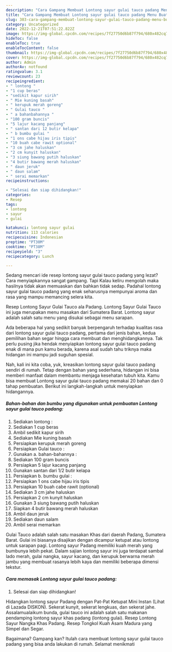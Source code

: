 ```yaml
---
description: "Cara Gampang Membuat Lontong sayur gulai tauco padang Menu Buat lebaran"
title: "Cara Gampang Membuat Lontong sayur gulai tauco padang Menu Buat lebaran"
slug: 303-cara-gampang-membuat-lontong-sayur-gulai-tauco-padang-menu-buat-lebaran
category: Uncategorized
date: 2022-12-21T07:51:22.822Z
image: https://img-global.cpcdn.com/recipes/7f27750d6b87f794/680x482cq70/lontong-sayur-gulai-tauco-padang-foto-resep-utama.jpg
hideToc: false
enableToc: true
enableTocContent: false
thumbnail: https://img-global.cpcdn.com/recipes/7f27750d6b87f794/680x482cq70/lontong-sayur-gulai-tauco-padang-foto-resep-utama.jpg
cover: https://img-global.cpcdn.com/recipes/7f27750d6b87f794/680x482cq70/lontong-sayur-gulai-tauco-padang-foto-resep-utama.jpg
author: Admin
authorAv: notfound
ratingvalue: 3.1
reviewcount: 23
recipeingredient:
- " lontong "
- "1 cup beras"
- "sedikit kapur sirih"
- " Mie kuning basah"
- " kerupuk merah goreng"
- " Gulai tauco "
- " a bahanbahannya "
- "100 gram buncis"
- "5 lajur kacang panjang"
- " santan dari 12 butir kelapa"
- " b bumbu gulai "
- "1 ons cabe hijau iris tipis"
- "10 buah cabe rawit optional"
- "3 cm jahe haluskan"
- "2 cm kunyit haluskan"
- "3 siung bawang putih haluskan"
- "4 butir bawang merah haluskan"
- " daun jeruk"
- " daun salam"
- " serai memarkan"
recipeinstructions:

- "Selesai dan siap dihidangkan!"
categories:
- Resep
tags:
- lontong
- sayur
- gulai

katakunci: lontong sayur gulai 
nutrition: 113 calories
recipecuisine: Indonesian
preptime: "PT30M"
cooktime: "PT38M"
recipeyield: "3"
recipecategory: Lunch

---
```



Sedang mencari ide resep lontong sayur gulai tauco padang yang lezat? Cara menyiapkannya sangat gampang. Tapi Kalau keliru mengolah maka hasilnya tidak akan memuaskan dan bahkan tidak sedap. Padahal lontong sayur gulai tauco padang yang enak seharusnya mempunyai aroma dan rasa yang mampu memancing selera kita.


Resep Lontong Sayur Gulai Tauco ala Padang. Lontong Sayur Gulai Tauco ini juga merupakan menu masakan dari Sumatera Barat. Lontong sayur adalah salah satu menu yang disukai sebagai menu sarapan.

Ada beberapa hal yang sedikit banyak berpengaruh terhadap kualitas rasa dari lontong sayur gulai tauco padang, pertama dari jenis bahan, kedua pemilihan bahan segar hingga cara membuat dan menghidangkannya. Tak perlu pusing jika hendak menyiapkan lontong sayur gulai tauco padang enak di mana pun kamu berada, karena asal sudah tahu triknya maka hidangan ini mampu jadi suguhan spesial.


Nah, kali ini kita coba, yuk, kreasikan lontong sayur gulai tauco padang sendiri di rumah. Tetap dengan bahan yang sederhana, hidangan ini bisa memberi manfaat dalam membantu menjaga kesehatan tubuh kita. Kamu bisa membuat Lontong sayur gulai tauco padang memakai 20 bahan dan 0 tahap pembuatan. Berikut ini langkah-langkah untuk menyiapkan hidangannya.

<!--inarticleads1-->

##### Bahan-bahan dan bumbu yang digunakan untuk pembuatan Lontong sayur gulai tauco padang:

1. Sediakan  lontong :
1. Sediakan 1 cup beras
1. Ambil sedikit kapur sirih
1. Sediakan  Mie kuning basah
1. Persiapkan  kerupuk merah goreng
1. Persiapkan  Gulai tauco :
1. Gunakan  a. bahan-bahannya :
1. Sediakan 100 gram buncis
1. Persiapkan 5 lajur kacang panjang
1. Gunakan  santan dari 1/2 butir kelapa
1. Persiapkan  b. bumbu gulai :
1. Persiapkan 1 ons cabe hijau iris tipis
1. Persiapkan 10 buah cabe rawit (optional)
1. Sediakan 3 cm jahe haluskan
1. Persiapkan 2 cm kunyit haluskan
1. Gunakan 3 siung bawang putih haluskan
1. Siapkan 4 butir bawang merah haluskan
1. Ambil  daun jeruk
1. Sediakan  daun salam
1. Ambil  serai memarkan


Gulai Tauco adalah salah satu masakan Khas dari daerah Padang, Sumatera Barat. Gulai ini biasanya disajikan dengan dicampur ketupat atau lontong untuk sarapan pagi. Lontong sayur Padang memiliki kuah merah yang bumbunya lebih pekat. Dalam sajian lontong sayur ini juga terdapat sambal lado merah, gulai nangka, sayur kacang, dan kerupuk berwarna merah jambu yang membuat rasanya lebih kaya dan memiliki beberapa dimensi tekstur. 

<!--inarticleads2-->

##### Cara memasak Lontong sayur gulai tauco padang:


1. Selesai dan siap dihidangkan!

Hidangkan lontong sayur Padang dengan Pat-Pat Ketupat Mini Instan (Lihat di Lazada DISKON). Sekerat kunyit, sekerat lengkuas, dan sekerat jahe. Assalamualaikum bunda, gulai tauco ini adalah salah satu makanan pendamping lontong sayur khas padang (lontong gulai). Resep Lontong Sayur Nangka Khas Padang. Resep Tongkol Kuah Asam Madura yang Simpel dan Segar. 

Bagaimana? Gampang kan? Itulah cara membuat lontong sayur gulai tauco padang yang bisa anda lakukan di rumah. Selamat menikmati
